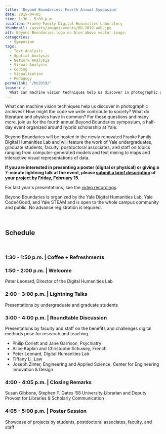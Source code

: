 ```yaml
---
title: 'Beyond Boundaries: Fourth Annual Symposium'
date: 2019-04-05
time: 1:30 - 5:00 p.m.
location: Franke Family Digital Humanities Laboratory
thumbnail: /assets/images/events/BB-2019-web.jpg
alt: Beyond Boundaries logo on blue above vector image.
categories:
  - Symposium
tags:
  - Text Analysis
  - Spatial Analysis
  - Network Analysis
  - Visual Analysis
  - Coding
  - Visualization
  - Pedagogy
permalink: '/bb2019/'
teaser: >
  What can machine vision techniques help us discover in photographic archives? How might the code we write contribute to society? What do literature and physics have in common? For these questions and many more, join us for the fourth annual Beyond Boundaries symposium, a half-day event organized around hybrid scholarship at Yale.
---
```

What can machine vision techniques help us discover in photographic archives? How might the code we write contribute to society? What do literature and physics have in common? For these questions and many more, join us for the fourth annual Beyond Boundaries symposium, a half-day event organized around hybrid scholarship at Yale.

Beyond Boundaries will be hosted in the newly renovated Franke Family Digital Humanities Lab and will feature the work of Yale undergraduates, graduate students, faculty, postdoctoral associates, and staff on topics ranging from computer-generated
models and text mining to maps and interactive visual representations of data.

<strong>If you are interested in presenting a poster (digital or physical) or giving a 7-minute lightning talk at the event, please <a href='https://docs.google.com/forms/d/e/1FAIpQLSeTuMU5uVcURVlvH9BXrCtiIN5jfitKBxSRVtZPslQpOzHQzQ/viewform' target='_blank'>submit a brief description</a> of your project by Friday, February 15.</strong>

For last year's presentations, see the <a href='https://www.youtube.com/watch?v=IL3N4DAbcaA' target='_blank'>video recordings</a>.

Beyond Boundaries is organized by the Yale Digital Humanities Lab, Yale Code4Good, and Yale STEAM and is open to the whole campus community and public. No advance registration is required.

<br />

## Schedule  
<br />

### 1:30 - 1:50 p.m. | Coffee + Refreshments

### 1:50 - 2:00 p.m. | Welcome
Peter Leonard, Director of the Digital Humanities Lab

### 2:00 - 3:00 p.m. | Lightning Talks
Presentations by undergraduate and graduate students

### 3:00 - 4:00 p.m. | Roundtable Discussion
Presentations by faculty and staff on the benefits and challenges digital methods pose for research and teaching

- Philip Corlett and Jane Garrison, Psychiatry
- Alice Kaplan and Christophe Schuwey, French
- Peter Leonard, Digital Humanities Lab
- Tiffany Li, Law
- Joseph Zinter, Engineering and Applied Science, Center for Engineering Innovation & Design

### 4:00 - 4:05 p.m. | Closing Remarks
Susan Gibbons, Stephen F. Gates ’68 University Librarian and Deputy Provost for Libraries & Scholarly Communication

### 4:05 - 5:00 p.m. | Poster Session
Showcase of projects by students, postdoctoral associates, faculty, and staff
